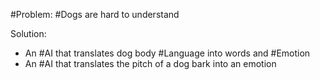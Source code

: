 #Problem: #Dogs are hard to understand

Solution:
- An #AI that translates dog body #Language into words and #Emotion
- An #AI that translates the pitch of a dog bark into an emotion